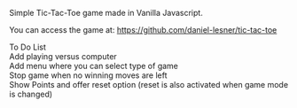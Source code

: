 Simple Tic-Tac-Toe game made in Vanilla Javascript.

You can access the game at: https://github.com/daniel-lesner/tic-tac-toe

To Do List\
Add playing versus computer\
Add menu where you can select type of game\
Stop game when no winning moves are left\
Show Points and offer reset option (reset is also activated when game mode is changed)
